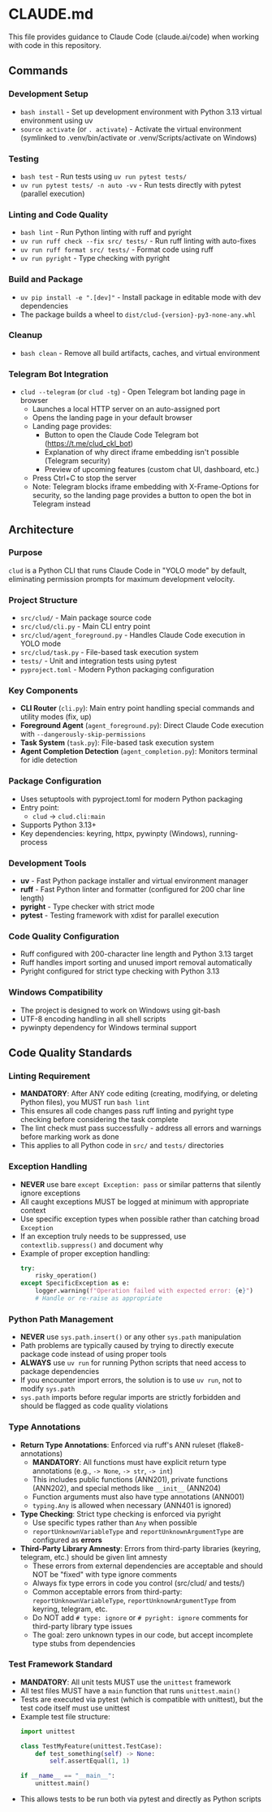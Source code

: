# CLAUDE.md

This file provides guidance to Claude Code (claude.ai/code) when working with code in this repository.

## Commands

### Development Setup
- `bash install` - Set up development environment with Python 3.13 virtual environment using uv
- `source activate` (or `. activate`) - Activate the virtual environment (symlinked to .venv/bin/activate or .venv/Scripts/activate on Windows)

### Testing
- `bash test` - Run tests using `uv run pytest tests/`
- `uv run pytest tests/ -n auto -vv` - Run tests directly with pytest (parallel execution)

### Linting and Code Quality
- `bash lint` - Run Python linting with ruff and pyright
- `uv run ruff check --fix src/ tests/` - Run ruff linting with auto-fixes
- `uv run ruff format src/ tests/` - Format code using ruff
- `uv run pyright` - Type checking with pyright

### Build and Package
- `uv pip install -e ".[dev]"` - Install package in editable mode with dev dependencies
- The package builds a wheel to `dist/clud-{version}-py3-none-any.whl`

### Cleanup
- `bash clean` - Remove all build artifacts, caches, and virtual environment

### Telegram Bot Integration
- `clud --telegram` (or `clud -tg`) - Open Telegram bot landing page in browser
  - Launches a local HTTP server on an auto-assigned port
  - Opens the landing page in your default browser
  - Landing page provides:
    - Button to open the Claude Code Telegram bot (https://t.me/clud_ckl_bot)
    - Explanation of why direct iframe embedding isn't possible (Telegram security)
    - Preview of upcoming features (custom chat UI, dashboard, etc.)
  - Press Ctrl+C to stop the server
  - Note: Telegram blocks iframe embedding with X-Frame-Options for security, so the landing page provides a button to open the bot in Telegram instead

## Architecture

### Purpose
`clud` is a Python CLI that runs Claude Code in "YOLO mode" by default, eliminating permission prompts for maximum development velocity.

### Project Structure
- `src/clud/` - Main package source code
- `src/clud/cli.py` - Main CLI entry point
- `src/clud/agent_foreground.py` - Handles Claude Code execution in YOLO mode
- `src/clud/task.py` - File-based task execution system
- `tests/` - Unit and integration tests using pytest
- `pyproject.toml` - Modern Python packaging configuration

### Key Components
- **CLI Router** (`cli.py`): Main entry point handling special commands and utility modes (fix, up)
- **Foreground Agent** (`agent_foreground.py`): Direct Claude Code execution with `--dangerously-skip-permissions`
- **Task System** (`task.py`): File-based task execution system
- **Agent Completion Detection** (`agent_completion.py`): Monitors terminal for idle detection

### Package Configuration
- Uses setuptools with pyproject.toml for modern Python packaging
- Entry point:
  - `clud` → `clud.cli:main`
- Supports Python 3.13+
- Key dependencies: keyring, httpx, pywinpty (Windows), running-process

### Development Tools
- **uv** - Fast Python package installer and virtual environment manager
- **ruff** - Fast Python linter and formatter (configured for 200 char line length)
- **pyright** - Type checker with strict mode
- **pytest** - Testing framework with xdist for parallel execution

### Code Quality Configuration
- Ruff configured with 200-character line length and Python 3.13 target
- Ruff handles import sorting and unused import removal automatically
- Pyright configured for strict type checking with Python 3.13

### Windows Compatibility
- The project is designed to work on Windows using git-bash
- UTF-8 encoding handling in all shell scripts
- pywinpty dependency for Windows terminal support

## Code Quality Standards

### Linting Requirement
- **MANDATORY**: After ANY code editing (creating, modifying, or deleting Python files), you MUST run `bash lint`
- This ensures all code changes pass ruff linting and pyright type checking before considering the task complete
- The lint check must pass successfully - address all errors and warnings before marking work as done
- This applies to all Python code in `src/` and `tests/` directories

### Exception Handling
- **NEVER** use bare `except Exception: pass` or similar patterns that silently ignore exceptions
- All caught exceptions MUST be logged at minimum with appropriate context
- Use specific exception types when possible rather than catching broad `Exception`
- If an exception truly needs to be suppressed, use `contextlib.suppress()` and document why
- Example of proper exception handling:
  ```python
  try:
      risky_operation()
  except SpecificException as e:
      logger.warning(f"Operation failed with expected error: {e}")
      # Handle or re-raise as appropriate
  ```

### Python Path Management
- **NEVER** use `sys.path.insert()` or any other `sys.path` manipulation
- Path problems are typically caused by trying to directly execute package code instead of using proper tools
- **ALWAYS** use `uv run` for running Python scripts that need access to package dependencies
- If you encounter import errors, the solution is to use `uv run`, not to modify `sys.path`
- `sys.path` imports before regular imports are strictly forbidden and should be flagged as code quality violations

### Type Annotations
- **Return Type Annotations**: Enforced via ruff's ANN ruleset (flake8-annotations)
  - **MANDATORY**: All functions must have explicit return type annotations (e.g., `-> None`, `-> str`, `-> int`)
  - This includes public functions (ANN201), private functions (ANN202), and special methods like `__init__` (ANN204)
  - Function arguments must also have type annotations (ANN001)
  - `typing.Any` is allowed when necessary (ANN401 is ignored)
- **Type Checking**: Strict type checking is enforced via pyright
  - Use specific types rather than `Any` when possible
  - `reportUnknownVariableType` and `reportUnknownArgumentType` are configured as **errors**
- **Third-Party Library Amnesty**: Errors from third-party libraries (keyring, telegram, etc.) should be given lint amnesty
  - These errors from external dependencies are acceptable and should NOT be "fixed" with type ignore comments
  - Always fix type errors in code you control (src/clud/ and tests/)
  - Common acceptable errors from third-party: `reportUnknownVariableType`, `reportUnknownArgumentType` from keyring, telegram, etc.
  - Do NOT add `# type: ignore` or `# pyright: ignore` comments for third-party library type issues
  - The goal: zero unknown types in our code, but accept incomplete type stubs from dependencies

### Test Framework Standard
- **MANDATORY**: All unit tests MUST use the `unittest` framework
- All test files MUST have a `main` function that runs `unittest.main()`
- Tests are executed via pytest (which is compatible with unittest), but the test code itself must use unittest
- Example test file structure:
  ```python
  import unittest

  class TestMyFeature(unittest.TestCase):
      def test_something(self) -> None:
          self.assertEqual(1, 1)

  if __name__ == "__main__":
      unittest.main()
  ```
- This allows tests to be run both via pytest and directly as Python scripts
